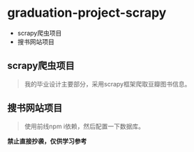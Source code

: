 # graduation-project-scrapy

- scrapy爬虫项目
- 搜书网站项目

## scrapy爬虫项目

> 我的毕业设计主要部分，采用scrapy框架爬取豆瓣图书信息。

## 搜书网站项目

> 使用前线npm i依赖，然后配置一下数据库。

**禁止直接抄袭，仅供学习参考**